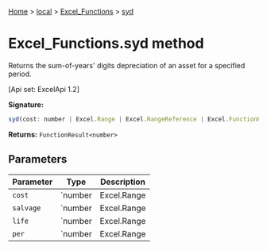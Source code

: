 [Home](./index) &gt; [local](local.md) &gt; [Excel\_Functions](local.excel_functions.md) &gt; [syd](local.excel_functions.syd.md)

# Excel\_Functions.syd method

Returns the sum-of-years' digits depreciation of an asset for a specified period. 

 \[Api set: ExcelApi 1.2\]

**Signature:**
```javascript
syd(cost: number | Excel.Range | Excel.RangeReference | Excel.FunctionResult<any>, salvage: number | Excel.Range | Excel.RangeReference | Excel.FunctionResult<any>, life: number | Excel.Range | Excel.RangeReference | Excel.FunctionResult<any>, per: number | Excel.Range | Excel.RangeReference | Excel.FunctionResult<any>): FunctionResult<number>;
```
**Returns:** `FunctionResult<number>`

## Parameters

|  Parameter | Type | Description |
|  --- | --- | --- |
|  `cost` | `number | Excel.Range | Excel.RangeReference | Excel.FunctionResult<any>` |  |
|  `salvage` | `number | Excel.Range | Excel.RangeReference | Excel.FunctionResult<any>` |  |
|  `life` | `number | Excel.Range | Excel.RangeReference | Excel.FunctionResult<any>` |  |
|  `per` | `number | Excel.Range | Excel.RangeReference | Excel.FunctionResult<any>` |  |

